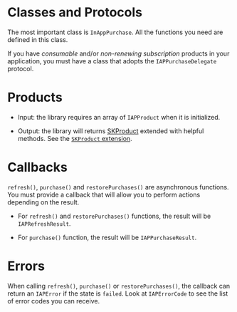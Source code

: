 # Classes and Protocols

The most important class is `InAppPurchase`. All the functions you need are defined in this class.

If you have *consumable* and/or *non-renewing subscription* products in your application, you must have a class that adopts the `IAPPurchaseDelegate` protocol.

# Products
* Input: the library requires an array of `IAPProduct` when it is initialized.

* Output: the library will returns [SKProduct](https://developer.apple.com/documentation/storekit/skproduct) extended with helpful methods. See the [`SKProduct` extension](Extensions/SKProduct.html).
  
# Callbacks
`refresh()`, `purchase()` and `restorePurchases()` are asynchronous functions. You must provide a callback that will allow you to perform actions depending on the result.

* For `refresh()` and `restorePurchases()` functions, the result will be `IAPRefreshResult`.

* For `purchase()` function, the result will be `IAPPurchaseResult`.

# Errors
When calling `refresh()`, `purchase()` or `restorePurchases()`, the callback can return an `IAPError` if the state is `failed`. Look at `IAPErrorCode` to see the list of error codes you can receive.
